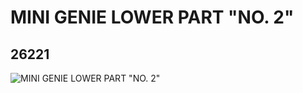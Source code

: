 # MINI GENIE LOWER PART "NO. 2"
## 26221
![MINI GENIE LOWER PART "NO. 2"](https://lc-www-live-s.legocdn.com/media/bricks/5/2/6146599.jpg)